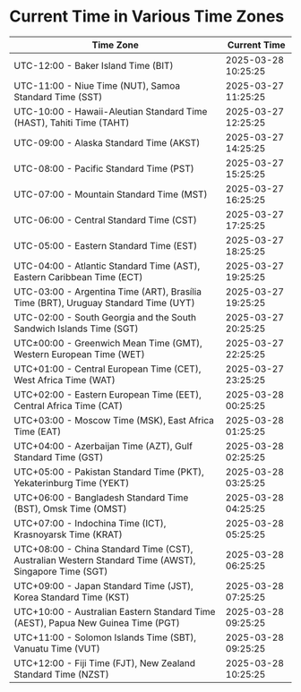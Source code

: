 # Current Time in Various Time Zones

| Time Zone | Current Time |
|-----------|--------------|
| UTC-12:00 - Baker Island Time (BIT) | 2025-03-28 10:25:25 |
| UTC-11:00 - Niue Time (NUT), Samoa Standard Time (SST) | 2025-03-27 11:25:25 |
| UTC-10:00 - Hawaii-Aleutian Standard Time (HAST), Tahiti Time (TAHT) | 2025-03-27 12:25:25 |
| UTC-09:00 - Alaska Standard Time (AKST) | 2025-03-27 14:25:25 |
| UTC-08:00 - Pacific Standard Time (PST) | 2025-03-27 15:25:25 |
| UTC-07:00 - Mountain Standard Time (MST) | 2025-03-27 16:25:25 |
| UTC-06:00 - Central Standard Time (CST) | 2025-03-27 17:25:25 |
| UTC-05:00 - Eastern Standard Time (EST) | 2025-03-27 18:25:25 |
| UTC-04:00 - Atlantic Standard Time (AST), Eastern Caribbean Time (ECT) | 2025-03-27 19:25:25 |
| UTC-03:00 - Argentina Time (ART), Brasília Time (BRT), Uruguay Standard Time (UYT) | 2025-03-27 19:25:25 |
| UTC-02:00 - South Georgia and the South Sandwich Islands Time (SGT) | 2025-03-27 20:25:25 |
| UTC±00:00 - Greenwich Mean Time (GMT), Western European Time (WET) | 2025-03-27 22:25:25 |
| UTC+01:00 - Central European Time (CET), West Africa Time (WAT) | 2025-03-27 23:25:25 |
| UTC+02:00 - Eastern European Time (EET), Central Africa Time (CAT) | 2025-03-28 00:25:25 |
| UTC+03:00 - Moscow Time (MSK), East Africa Time (EAT) | 2025-03-28 01:25:25 |
| UTC+04:00 - Azerbaijan Time (AZT), Gulf Standard Time (GST) | 2025-03-28 02:25:25 |
| UTC+05:00 - Pakistan Standard Time (PKT), Yekaterinburg Time (YEKT) | 2025-03-28 03:25:25 |
| UTC+06:00 - Bangladesh Standard Time (BST), Omsk Time (OMST) | 2025-03-28 04:25:25 |
| UTC+07:00 - Indochina Time (ICT), Krasnoyarsk Time (KRAT) | 2025-03-28 05:25:25 |
| UTC+08:00 - China Standard Time (CST), Australian Western Standard Time (AWST), Singapore Time (SGT) | 2025-03-28 06:25:25 |
| UTC+09:00 - Japan Standard Time (JST), Korea Standard Time (KST) | 2025-03-28 07:25:25 |
| UTC+10:00 - Australian Eastern Standard Time (AEST), Papua New Guinea Time (PGT) | 2025-03-28 09:25:25 |
| UTC+11:00 - Solomon Islands Time (SBT), Vanuatu Time (VUT) | 2025-03-28 09:25:25 |
| UTC+12:00 - Fiji Time (FJT), New Zealand Standard Time (NZST) | 2025-03-28 10:25:25 |
